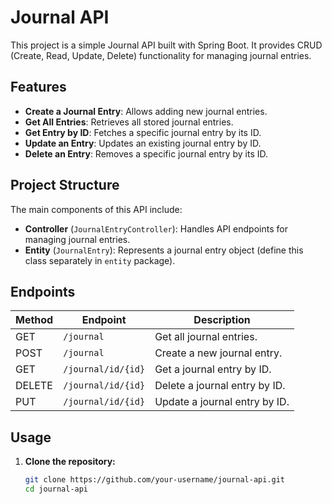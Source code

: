 # Journal API

This project is a simple Journal API built with Spring Boot. It provides CRUD (Create, Read, Update, Delete) functionality for managing journal entries.

## Features

- **Create a Journal Entry**: Allows adding new journal entries.
- **Get All Entries**: Retrieves all stored journal entries.
- **Get Entry by ID**: Fetches a specific journal entry by its ID.
- **Update an Entry**: Updates an existing journal entry by ID.
- **Delete an Entry**: Removes a specific journal entry by its ID.

## Project Structure

The main components of this API include:

- **Controller** (`JournalEntryController`): Handles API endpoints for managing journal entries.
- **Entity** (`JournalEntry`): Represents a journal entry object (define this class separately in `entity` package).

## Endpoints

| Method | Endpoint          | Description                    |
|--------|--------------------|--------------------------------|
| GET    | `/journal`        | Get all journal entries.       |
| POST   | `/journal`        | Create a new journal entry.    |
| GET    | `/journal/id/{id}`| Get a journal entry by ID.     |
| DELETE | `/journal/id/{id}`| Delete a journal entry by ID.  |
| PUT    | `/journal/id/{id}`| Update a journal entry by ID.  |

## Usage

1. **Clone the repository:**
   ```bash
   git clone https://github.com/your-username/journal-api.git
   cd journal-api
